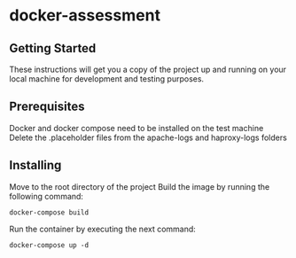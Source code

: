 # docker-assessment

## Getting Started

These instructions will get you a copy of the project up and running on your local machine for development and testing purposes.

## Prerequisites

Docker and docker compose need to be installed on the test machine
Delete the .placeholder files from the apache-logs and haproxy-logs folders

## Installing

Move to the root directory of the project
Build the image by running the following command:
``` 	
docker-compose build
```
Run the container by executing the next command:
```
docker-compose up -d
```